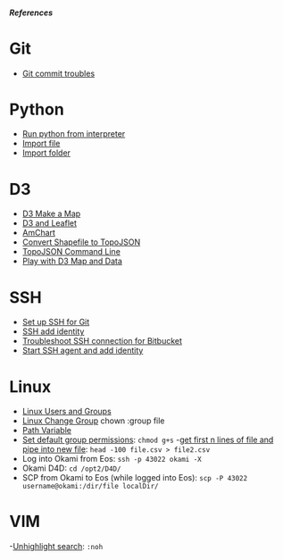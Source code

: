 ##### References

# Git  
- [Git commit troubles](http://stackoverflow.com/questions/21168846/cant-remove-file-from-git-commit)

# Python
- [Run python from interpreter](http://stackoverflow.com/questions/15587877/run-a-python-script-in-terminal-without-the-python-command)
- [Import file](http://stackoverflow.com/questions/51520/how-to-get-an-absolute-file-path-in-python)
- [Import folder](http://stackoverflow.com/questions/2349991/python-how-to-import-other-python-files)

# D3
- [D3 Make a Map](http://bost.ocks.org/mike/map/)
- [D3 and Leaflet](http://bost.ocks.org/mike/leaflet/)
- [AmChart](https://www.amcharts.com/javascript-maps/)
- [Convert Shapefile to TopoJSON](http://www.mapshaper.org/)
- [TopoJSON Command Line](https://github.com/mbostock/topojson/wiki/Command-Line-Reference)
- [Play with D3 Map and Data](http://mapstarter.com/)

# SSH
- [Set up SSH for Git](https://confluence.atlassian.com/bitbucket/set-up-ssh-for-git-728138079.html)
- [SSH add identity](https://confluence.atlassian.com/pages/viewpage.action?pageId=302811860)
- [Troubleshoot SSH connection for Bitbucket](https://confluence.atlassian.com/bitbucket/troubleshoot-ssh-issues-271943403.html)
- [Start SSH agent and add
  identity](http://stackoverflow.com/questions/17846529/could-not-open-a-connection-to-your-authentication-agent)

# Linux
- [Linux Users and Groups](https://www.linode.com/docs/tools-reference/linux-users-and-groups)
- [Linux Change Group](http://www.thegeekstuff.com/2012/06/chown-examples/)
chown :group file
- [Path Variable](https://en.wikipedia.org/wiki/PATH_(variable))
- [Set default group permissions](http://unix.stackexchange.com/questions/1314/how-to-set-default-file-permissions-for-all-folders-files-in-a-directory): `chmod g+s`
-[get first n lines of file and pipe into new file](http://stackoverflow.com/questions/1325701/how-to-get-the-copy-the-first-few-lines-of-a-giant-file-and-add-a-line-of-text-a): `head -100 file.csv > file2.csv`
- Log into Okami from Eos: `ssh -p 43022 okami -X`
- Okami D4D: `cd /opt2/D4D/`
- SCP from Okami to Eos (while logged into Eos): `scp -P 43022 username@okami:/dir/file localDir/`

# VIM
-[Unhighlight search](http://stackoverflow.com/questions/99161/how-do-you-make-vim-unhighlight-what-you-searched-for): `:noh`
